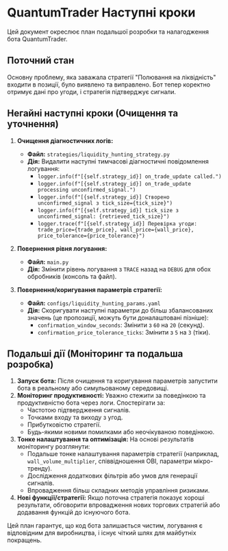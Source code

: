 # QuantumTrader Наступні кроки

Цей документ окреслює план подальшої розробки та налагодження бота QuantumTrader.

## Поточний стан
Основну проблему, яка заважала стратегії "Полювання на ліквідність" входити в позиції, було виявлено та виправлено. Бот тепер коректно отримує дані про угоди, і стратегія підтверджує сигнали.

## Негайні наступні кроки (Очищення та уточнення)

1.  **Очищення діагностичних логів:**
    *   **Файл:** `strategies/liquidity_hunting_strategy.py`
    *   **Дія:** Видалити наступні тимчасові діагностичні повідомлення логування:
        *   `logger.info(f"[{self.strategy_id}] on_trade_update called.")`
        *   `logger.info(f"[{self.strategy_id}] on_trade_update processing unconfirmed_signal.")`
        *   `logger.info(f"[{self.strategy_id}] Створено unconfirmed_signal з tick_size={tick_size}")`
        *   `logger.info(f"[{self.strategy_id}] tick_size з unconfirmed_signal: {retrieved_tick_size}")`
        *   `logger.trace(f"[{self.strategy_id}] Перевірка угоди: trade_price={trade_price}, wall_price={wall_price}, price_tolerance={price_tolerance}")`

2.  **Повернення рівня логування:**
    *   **Файл:** `main.py`
    *   **Дія:** Змінити рівень логування з `TRACE` назад на `DEBUG` для обох обробників (консоль та файл).

3.  **Повернення/коригування параметрів стратегії:**
    *   **Файл:** `configs/liquidity_hunting_params.yaml`
    *   **Дія:** Скоригувати наступні параметри до більш збалансованих значень (це пропозиції, можуть бути доналаштовані пізніше):
        *   `confirmation_window_seconds`: Змінити з `60` на `20` (секунд).
        *   `confirmation_price_tolerance_ticks`: Змінити з `5` на `3` (тіки).

## Подальші дії (Моніторинг та подальша розробка)

1.  **Запуск бота:** Після очищення та коригування параметрів запустити бота в реальному або симульованому середовищі.
2.  **Моніторинг продуктивності:** Уважно стежити за поведінкою та продуктивністю бота через логи. Спостерігати за:
    *   Частотою підтвердження сигналів.
    *   Точками входу та виходу з угод.
    *   Прибутковістю стратегії.
    *   Будь-якими новими помилками або неочікуваною поведінкою.
3.  **Тонке налаштування та оптимізація:** На основі результатів моніторингу розглянути:
    *   Подальше тонке налаштування параметрів стратегії (наприклад, `wall_volume_multiplier`, співвідношення OBI, параметри мікро-тренду).
    *   Дослідження додаткових фільтрів або умов для генерації сигналів.
    *   Впровадження більш складних методів управління ризиками.
4.  **Нові функції/стратегії:** Якщо поточна стратегія показує хороші результати, обговорити впровадження нових торгових стратегій або додавання функцій до існуючого бота.

Цей план гарантує, що код бота залишається чистим, логування є відповідним для виробництва, і існує чіткий шлях для майбутніх покращень.